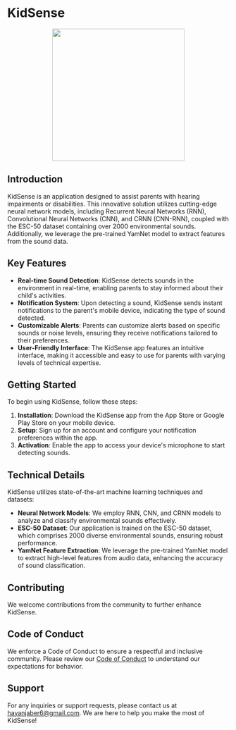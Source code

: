 # KidSense

<p align="center"><img src="https://yourkidssense.com/logo.png" width="300"></p>

## Introduction

KidSense is an application designed to assist parents with hearing impairments or disabilities. This innovative solution utilizes cutting-edge neural network models, including Recurrent Neural Networks (RNN), Convolutional Neural Networks (CNN), and CRNN (CNN-RNN), coupled with the ESC-50 dataset containing over 2000 environmental sounds. Additionally, we leverage the pre-trained YamNet model to extract features from the sound data.

## Key Features

- **Real-time Sound Detection**: KidSense detects sounds in the environment in real-time, enabling parents to stay informed about their child's activities.
- **Notification System**: Upon detecting a sound, KidSense sends instant notifications to the parent's mobile device, indicating the type of sound detected.
- **Customizable Alerts**: Parents can customize alerts based on specific sounds or noise levels, ensuring they receive notifications tailored to their preferences.
- **User-Friendly Interface**: The KidSense app features an intuitive interface, making it accessible and easy to use for parents with varying levels of technical expertise.

## Getting Started

To begin using KidSense, follow these steps:

1. **Installation**: Download the KidSense app from the App Store or Google Play Store on your mobile device.
2. **Setup**: Sign up for an account and configure your notification preferences within the app.
3. **Activation**: Enable the app to access your device's microphone to start detecting sounds.

## Technical Details

KidSense utilizes state-of-the-art machine learning techniques and datasets:

- **Neural Network Models**: We employ RNN, CNN, and CRNN models to analyze and classify environmental sounds effectively.
- **ESC-50 Dataset**: Our application is trained on the ESC-50 dataset, which comprises 2000 diverse environmental sounds, ensuring robust performance.
- **YamNet Feature Extraction**: We leverage the pre-trained YamNet model to extract high-level features from audio data, enhancing the accuracy of sound classification.

## Contributing

We welcome contributions from the community to further enhance KidSense. 

## Code of Conduct

We enforce a Code of Conduct to ensure a respectful and inclusive community. Please review our [Code of Conduct](CODE_OF_CONDUCT.md) to understand our expectations for behavior.


## Support

For any inquiries or support requests, please contact us at [hayanjaber6@gmail.com](mailto:hayanjaber6@gmail.com). We are here to help you make the most of KidSense!

